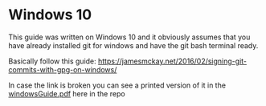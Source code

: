 # Windows 10

This guide was written on Windows 10 and it obviously assumes that you have already installed git for windows and have the git bash terminal ready.

Basically follow this guide:
https://jamesmckay.net/2016/02/signing-git-commits-with-gpg-on-windows/

In case the link is broken you can see a printed version of it in the [windowsGuide.pdf](./windowsGuide.pdf) here in the repo
